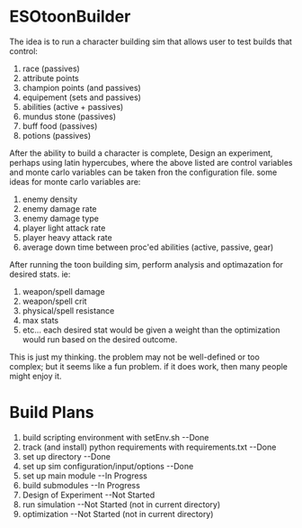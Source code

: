 # ESOtoonBuilder

The idea is to run a character building sim that allows user to test builds that control:
1. race (passives)
1. attribute points
1. champion points (and passives)
1. equipement (sets and passives)
1. abilities (active + passives)
1. mundus stone (passives)
1. buff food (passives)
1. potions (passives)

After the ability to build a character is complete, Design an experiment, perhaps using latin hypercubes, where the above listed are control variables and monte carlo variables can be taken fron the configuration file. some ideas for monte carlo variables are:
1. enemy density
1. enemy damage rate
1. enemy damage type
1. player light attack rate
1. player heavy attack rate
1. average down time between proc'ed abilities (active, passive, gear)

After running the toon building sim, perform analysis and optimazation for desired stats. ie:
1. weapon/spell damage
1. weapon/spell crit
1. physical/spell resistance
1. max stats
1. etc...
each desired stat would be given a weight than the optimization would run based on the desired outcome.

This is just my thinking. the problem may not be well-defined or too complex; but it seems like a fun problem. if it does work, then many people might enjoy it.

Build Plans
===========
1. build scripting environment with setEnv.sh --Done
1. track (and install) python requirements with requirements.txt --Done
1. set up directory --Done
1. set up sim configuration/input/options --Done
1. set up main module --In Progress
1. build submodules --In Progress
1. Design of Experiment --Not Started
1. run simulation --Not Started (not in current directory)
1. optimization --Not Started (not in current directory)
